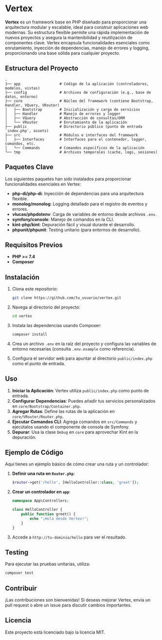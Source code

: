 # Vertex

**Vertex** es un framework base en PHP diseñado para proporcionar una arquitectura modular y escalable, ideal para construir aplicaciones web modernas. Su estructura flexible permite una rápida implementación de nuevos proyectos y asegura la mantenibilidad y reutilización de componentes clave. Vertex encapsula funcionalidades esenciales como enrutamiento, inyección de dependencias, manejo de errores y logging, proporcionando una base sólida para cualquier proyecto.

## Estructura del Proyecto

```plaintext
.
├── app                  # Código de la aplicación (controladores, modelos, vistas)
├── config               # Archivos de configuración (e.g., base de datos, entorno)
├── core                 # Núcleo del framework (contiene Bootstrap, Handler, VQuery, VRouter)
│   ├── Bootstrap        # Inicialización y carga de servicios
│   ├── Handler          # Manejo de errores y logger
│   ├── VQuery           # Abstracción de consultas/ORM
│   └── VRouter          # Enrutamiento de la aplicación
├── public               # Directorio público (punto de entrada `index.php`, assets)
├── src                  # Módulos e interfaces del framework
│   ├── Interfaces       # Interfaces para el contenedor, logger, comandos, etc.
│   └── Commands         # Comandos específicos de la aplicación
└── tmp                  # Archivos temporales (cache, logs, sesiones)
```

## Paquetes Clave

Los siguientes paquetes han sido instalados para proporcionar funcionalidades esenciales en Vertex:

- **php-di/php-di**: Inyección de dependencias para una arquitectura flexible.
- **monolog/monolog**: Logging detallado para el registro de eventos y errores.
- **vlucas/phpdotenv**: Carga de variables de entorno desde archivos `.env`.
- **symfony/console**: Manejo de comandos en la CLI.
- **kint-php/kint**: Depuración fácil y visual durante el desarrollo.
- **phpunit/phpunit**: Testing unitario (para entornos de desarrollo).

## Requisitos Previos

- **PHP >= 7.4**
- **Composer**

## Instalación

1. Clona este repositorio:

   ```bash
   git clone https://github.com/tu_usuario/vertex.git
   ```

2. Navega al directorio del proyecto:

   ```bash
   cd vertex
   ```

3. Instala las dependencias usando Composer:

   ```bash
   composer install
   ```

4. Crea un archivo `.env` en la raíz del proyecto y configura las variables de entorno necesarias (consulta `.env.example` como referencia).

5. Configura el servidor web para apuntar al directorio `public/index.php` como el punto de entrada.

## Uso

1. **Iniciar la Aplicación**: Vertex utiliza `public/index.php` como punto de entrada.
2. **Configurar Dependencias**: Puedes añadir tus servicios personalizados en `core/Bootstrap/Container.php`.
3. **Agregar Rutas**: Define las rutas de la aplicación en `core/VRouter/Router.php`.
4. **Ejecutar Comandos CLI**: Agrega comandos en `src/Commands` y ejecútalos usando el componente de consola de Symfony.
5. **Depurar**: Usa la clase `Debug` en `core` para aprovechar Kint en la depuración.

## Ejemplo de Código

Aquí tienes un ejemplo básico de cómo crear una ruta y un controlador:

1. **Definir una ruta en `Router.php`**:

   ```php
   $router->get('/hello', [HelloController::class, 'greet']);
   ```

2. **Crear un controlador en `app`**:

   ```php
   namespace App\Controllers;

   class HelloController {
       public function greet() {
           echo "¡Hola desde Vertex!";
       }
   }
   ```

3. Accede a `http://tu-dominio/hello` para ver el resultado.

## Testing

Para ejecutar las pruebas unitarias, utiliza:

```bash
composer test
```

## Contribuir

¡Las contribuciones son bienvenidas! Si deseas mejorar Vertex, envía un pull request o abre un issue para discutir cambios importantes.

## Licencia

Este proyecto está licenciado bajo la licencia MIT.
